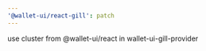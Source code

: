 ```yaml
---
'@wallet-ui/react-gill': patch
---
```


use cluster from @wallet-ui/react in wallet-ui-gill-provider
